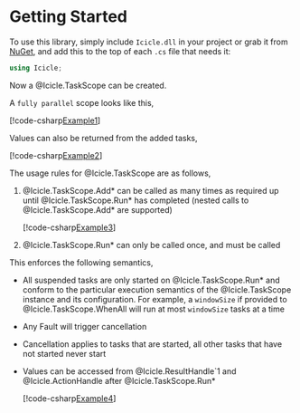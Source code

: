 # Getting Started

To use this library, simply include `Icicle.dll` in your project or
grab
it from [NuGet](https://www.nuget.org/packages/Icicle/), and add
this to the top of each `.cs` file that needs it:

```C#
using Icicle;
```

Now a @Icicle.TaskScope can be created.

A `fully parallel` scope looks like this,

[!code-csharp[Example1](../../Icicle.Tests/Examples/GettingStarted.cs#Example1)]

Values can also be returned from the added tasks,

[!code-csharp[Example2](../../Icicle.Tests/Examples/GettingStarted.cs#Example2)]

The usage rules for @Icicle.TaskScope are as follows,

1. @Icicle.TaskScope.Add*
   can be called as many times as required up until
   @Icicle.TaskScope.Run* has completed (nested calls to @Icicle.TaskScope.Add*
   are supported)

   [!code-csharp[Example3](../../Icicle.Tests/Examples/GettingStarted.cs#Example3)]

2. @Icicle.TaskScope.Run* can only be called once, and must be called

This enforces the following semantics,

* All suspended tasks are only started on @Icicle.TaskScope.Run* and
  conform to the particular execution semantics of the @Icicle.TaskScope
  instance and its configuration. For example, a `windowSize` if provided to
  @Icicle.TaskScope.WhenAll will run at most `windowSize` tasks at a time
* Any Fault will trigger cancellation
* Cancellation applies to tasks that are started, all other tasks that have not
  started never start
* Values can be accessed from @Icicle.ResultHandle`1 and
  @Icicle.ActionHandle after @Icicle.TaskScope.Run*

  [!code-csharp[Example4](../../Icicle.Tests/Examples/GettingStarted.cs#Example4)]
  